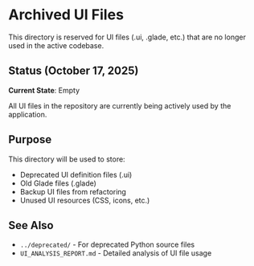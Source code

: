 # Archived UI Files

This directory is reserved for UI files (.ui, .glade, etc.) that are no longer used in the active codebase.

## Status (October 17, 2025)

**Current State**: Empty

All UI files in the repository are currently being actively used by the application.

## Purpose

This directory will be used to store:
- Deprecated UI definition files (.ui)
- Old Glade files (.glade)
- Backup UI files from refactoring
- Unused UI resources (CSS, icons, etc.)

## See Also

- `../deprecated/` - For deprecated Python source files
- `UI_ANALYSIS_REPORT.md` - Detailed analysis of UI file usage
